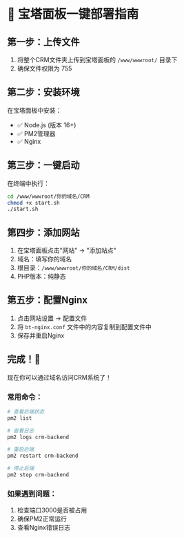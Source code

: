 # 🚀 宝塔面板一键部署指南

## 第一步：上传文件
1. 将整个CRM文件夹上传到宝塔面板的 `/www/wwwroot/` 目录下
2. 确保文件权限为 755

## 第二步：安装环境
在宝塔面板中安装：
- ✅ Node.js (版本 16+)
- ✅ PM2管理器
- ✅ Nginx

## 第三步：一键启动
在终端中执行：
```bash
cd /www/wwwroot/你的域名/CRM
chmod +x start.sh
./start.sh
```

## 第四步：添加网站
1. 在宝塔面板点击"网站" -> "添加站点"
2. 域名：填写你的域名
3. 根目录：`/www/wwwroot/你的域名/CRM/dist`
4. PHP版本：纯静态

## 第五步：配置Nginx
1. 点击网站设置 -> 配置文件
2. 将 `bt-nginx.conf` 文件中的内容复制到配置文件中
3. 保存并重启Nginx

## 完成！🎉
现在你可以通过域名访问CRM系统了！

### 常用命令：
```bash
# 查看后端状态
pm2 list

# 查看日志
pm2 logs crm-backend

# 重启后端
pm2 restart crm-backend

# 停止后端
pm2 stop crm-backend
```

### 如果遇到问题：
1. 检查端口3000是否被占用
2. 确保PM2正常运行
3. 查看Nginx错误日志